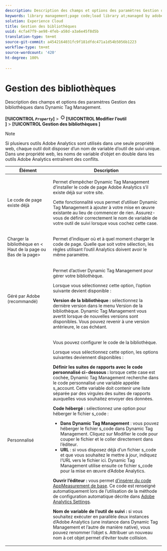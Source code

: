 ```yaml
---
description: Description des champs et options des paramètres Gestion des bibliothèques dans Dynamic Tag Management.
keywords: library management;page code;load library at;managed by adobe;custom;code hosted;s_code hosted
solution: Experience Cloud
title: Gestion des bibliothèques
uuid: 4cfa47f9-ae98-4feb-a58d-a3a6e45f8d5b
translation-type: tm+mt
source-git-commit: a4542164031fc9f181dfdc471a1d54b5056b1223
workflow-type: tm+mt
source-wordcount: '420'
ht-degree: 100%

---
```



# Gestion des bibliothèques

Description des champs et options des paramètres Gestion des bibliothèques dans Dynamic Tag Management.

**[!UICONTROL *`Property`*]** > ![](assets/settings_gear.png)**[!UICONTROL  Modifier l’outil ]** > **[!UICONTROL  Gestion des bibliothèques ]**

>[!NOTE]
>
>Si plusieurs outils Adobe Analytics sont utilisés dans une seule propriété web, chaque outil doit disposer d’un nom de variable d’outil de suivi unique. Dans une propriété web, les noms de variable d’objet en double dans les outils Adobe Analytics entraînent des conflits.

<table id="table_2758C770C91B4025AD74009B360D71F7"> 
 <thead> 
  <tr> 
   <th colname="col1" class="entry"> Élément </th> 
   <th colname="col2" class="entry"> Description </th> 
  </tr> 
 </thead>
 <tbody> 
  <tr> 
   <td colname="col1"> <p>Le code de page existe déjà </p> </td> 
   <td colname="col2"> <p> Permet d’empêcher Dynamic Tag Management d’installer le code de page <span class="keyword">Adobe Analytics</span> s’il existe déjà sur votre site. </p> <p>Cette fonctionnalité vous permet d’utiliser Dynamic Tag Management à ajouter à votre mise en œuvre existante au lieu de commencer de rien. Assurez-vous de définir correctement le nom de variable de votre outil de suivi lorsque vous cochez cette case. </p> </td> 
  </tr> 
  <tr> 
   <td colname="col1"> <p>Charger la bibliothèque en &lt;<span class="term"> Haut de la page</span> ou <span class="term"> Bas de la page</span>&gt; </p> </td> 
   <td colname="col2"> <p>Permet d’indiquer où et à quel moment charger le code de page. Quelle que soit votre sélection, les règles utilisant l’outil Analytics doivent avoir le même paramètre. </p> </td> 
  </tr> 
  <tr> 
   <td colname="col1"> <p>Géré par Adobe (recommandé) </p> </td> 
   <td colname="col2"> <p>Permet d’activer Dynamic Tag Management pour gérer votre bibliothèque. </p> <p>Lorsque vous sélectionnez cette option, l’option suivante devient disponible : </p> <p> <b>Version de la bibliothèque :</b> sélectionnez la dernière version dans le menu <span class="wintitle">Version de la bibliothèque</span>. Dynamic Tag Management vous avertit lorsque de nouvelles versions sont disponibles. Vous pouvez revenir à une version antérieure, le cas échéant. </p> </td> 
  </tr> 
  <tr> 
   <td colname="col1"> <p> Personnalisé </p> </td> 
   <td colname="col2"> <p>Vous pouvez configurer le code de la bibliothèque. </p> <p>Lorsque vous sélectionnez cette option, les options suivantes deviennent disponibles : </p> <p> <b>Définir les suites de rapports avec le code personnalisé ci-dessous :</b> lorsque cette case est cochée, Dynamic Tag Management recherche dans le code personnalisé une variable appelée <span class="varname"> s_account</span>. Cette variable doit contenir une liste séparée par des virgules des suites de rapports auxquelles vous souhaitez envoyer des données. </p> <p> <b>Code hébergé :</b> sélectionnez une option pour héberger le fichier <span class="filepath">s_code</span> : </p> 
    <ul id="ul_FC395283365A4BBAA8A5FE5871D16EC6"> 
     <li id="li_36D733C533CE40F1868309130551D4DE"> <b>Dans Dynamic Tag Management</b> : vous pouvez héberger le fichier <span class="filepath">s_code</span> dans Dynamic Tag Management. Cliquez sur <span class="uicontrol">Modifier le code</span> pour couper le fichier et le coller directement dans l’éditeur. </li> 
     <li id="li_A64734C66D254079A5E16DC8DBEDA3F6"> <b>URL</b> : si vous disposez déjà d’un fichier <span class="filepath">s_code</span> et que vous souhaitez le mettre à jour, indiquez l’URL vers le fichier ici. Dynamic Tag Management utilise ensuite ce fichier <span class="filepath">s_code</span> pour la mise en œuvre d’<span class="keyword">Adobe Analytics</span>. </li> 
    </ul> <p> <b>Ouvrir l’éditeur : </b>vous permet <a href="/help/implement/other/dtm/c-aa-tool/t-appmeasurement-code.md"  > d’insérer du code AppMeasurement de base</a>. Ce code est renseigné automatiquement lors de l’utilisation de la méthode de configuration automatique décrite dans <a href="/help/implement/other/dtm/c-aa-tool/analytics-dtm.md"  > Adobe Analytics Settings</a>. </p> <p> <b>Nom de variable de l’outil de suivi :</b> si vous souhaitez exécuter en parallèle deux instances d’<span class="keyword">Adobe Analytics</span> (une instance dans Dynamic Tag Management et l’autre de manière native), vous pouvez renommer l’objet <span class="term">s</span>. Attribuer un nouveau nom à cet objet permet d’éviter toute collision. </p> </td> 
  </tr> 
 </tbody> 
</table>

